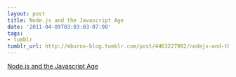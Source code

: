 ```yaml
---
layout: post
title: Node.js and the Javascript Age
date: '2011-04-09T03:03:03-07:00'
tags:
- tumblr
tumblr_url: http://mburns-blog.tumblr.com/post/4463227902/nodejs-and-the-javascript-age
---
```

<a href="http://metamarketsgroup.com/blog/node-js-and-the-javascript-age/">Node.js and the Javascript Age</a>

